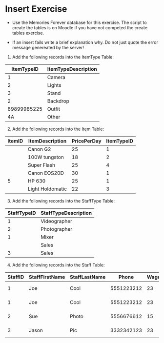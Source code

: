 # Insert Exercise

- Use the Memories Forever database for this exercise. The script to create the tables is on Moodle if you have not competed the create tables exercise.

- If an insert fails write a brief explanation why. Do not just quote the error message genereated by the server!

1. Add the following records into the ItemType Table:

 | ItemTypeID	| ItemTypeDescription   |
 | ----         | ----                  |
 | 1	        | Camera                |
 | 2	        | Lights                |
 | 3	        | Stand                 |
 | 2	        | Backdrop              |
 | 89899985225	| Outfit                |
 | 4A	        | Other                 |

2. Add the following records into the Item Table:

 | ItemID	    | ItemDescription	    |PricePerDay	    |ItemTypeID |
 | ----         | ----                  | ----              | ----      |
 |              | Canon G2	            | 25	            | 1         |
 |              | 100W tungston	        | 18	            | 2         |
 |              | Super Flash	        | 25	            | 4         |
 |              | Canon EOS20D	        | 30	            | 1         |
 | 5	        | HP 630	            | 25	            | 1         |
 |              | Light Holdomatic	    | 22	            | 3         |

3. Add the following records into the StaffType Table:

 | StaffTypeID  | StaffTypeDescription  |
 | ----         | ----                  |
 | 1	        | Videographer          |
 | 2	        | Photographer          |
 | 1	        | Mixer                 |
 |  	        | Sales                 |
 | 3	        | Sales                 |

4. Add the following records into the Staff Table:

 | StaffID  | StaffFirstName    | StaffLastName | Phone         | Wage  | HireDate      | StaffTypeID   |
 | ----     | ----              | ----          | ----          | ----  | ----          | ----          |
 | 1	    | Joe	            | Cool	        | 5551223212	| 23	| Jan 1 2023    | 1             |
 | 1	    | Joe	            | Cool	        | 5551223212	| 23	| Mar 2 2024    | 1             |
 | 2	    | Sue	            | Photo	        | 5556676612	| 15	| Feb 25 2024   | 3             |
 | 3	    | Jason	            | Pic	        | 3332342123	| 23	| Jun 19 2024	| 2             |
						
